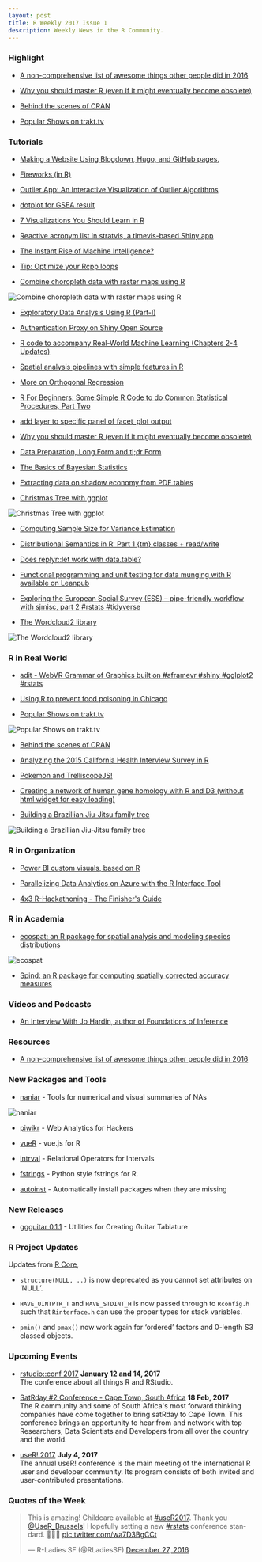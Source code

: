 ```yaml
---
layout: post
title: R Weekly 2017 Issue 1
description: Weekly News in the R Community.
---
```


### Highlight

+ [A non-comprehensive list of awesome things other people did in 2016](http://simplystatistics.org/2016/12/20/noncomprehensive-list-of-awesome/)

+ [Why you should master R (even if it might eventually become obsolete)](http://sharpsightlabs.com/blog/master-r-obsolete/)

+ [Behind the scenes of CRAN](http://blog.h2o.ai/2016/12/behind-the-scenes-of-cran/)

+ [Popular Shows on trakt.tv](https://stats.jemu.name/tvshows/trakt/trakt-popular.html)


### Tutorials

+ [Making a Website Using Blogdown, Hugo, and GitHub pages.](https://proquestionasker.github.io/blog/Making_Site/)

+ [Fireworks (in R)](http://www.theanalyticslab.nl/2016/12/30/fireworks-in-r/)

+ [Outlier App: An Interactive Visualization of Outlier Algorithms](http://datascienceplus.com/outlier-app-an-interactive-visualization-of-outlier-algorithms/)

+ [dotplot for GSEA result](https://guangchuangyu.github.io/2016/12/dotplot-for-gsea-result)

+ [7 Visualizations You Should Learn in R](http://www.tatvic.com/blog/7-visualizations-learn-r-2/)

+ [Reactive acronym list in stratvis, a timevis-based Shiny app](http://feedproxy.google.com/~r/DataProne-R/~3/Ip4q84Z1Gt8/acronym-list-in-timevis-shiny-app.html)

+ [The Instant Rise of Machine Intelligence?](http://flovv.github.io/MachineLearning_Improvement/)

+ [Tip: Optimize your Rcpp loops](https://privefl.github.io/blog/Tip-Optimize-your-Rcpp-loops/)

+ [Combine choropleth data with raster maps using R](http://blog.revolutionanalytics.com/2016/12/swiss-map.html)

![Combine choropleth data with raster maps using R](https://cdn.rawgit.com/rweekly/image/master/2017-01-02/tm-final-map.png)

+ [Exploratory Data Analysis Using R (Part-I)](https://blog.datazar.com/exploratory-data-analysis-using-r-part-i-17e4e8e03961?source=rss----e2c7e6e1c75--r_language)

+ [Authentication Proxy on Shiny Open Source](http://blog.datascienceheroes.com/authentication-proxy-on-shiny-open-source/)

+ [R code to accompany Real-World Machine Learning (Chapters 2-4 Updates)](http://feedproxy.google.com/~r/DataProne-R/~3/-mcfn1WsWYs/real-world-machine-learning-with-R-chapters-2-3-4-updates.html)

+ [Spatial analysis pipelines with simple features in R ](https://walkerke.github.io/2016/12/spatial-pipelines/)

+ [More on Orthogonal Regression](http://davegiles.blogspot.com/2016/12/more-on-orthogonal-regression.html)

+ [R For Beginners:  Some Simple R Code to do Common Statistical Procedures, Part Two](https://dmwiig.net/2016/12/27/r-for-beginners-some-simple-r-code-to-do-common-statistical-procedures-part-two/)

+ [add layer to specific panel of facet_plot output](https://guangchuangyu.github.io/2016/12/add-layer-to-specific-panel-of-facet_plot-output)

+ [Why you should master R (even if it might eventually become obsolete)](http://sharpsightlabs.com/blog/master-r-obsolete/)

+ [Data Preparation, Long Form and tl;dr Form](http://www.win-vector.com/blog/2016/12/data-preparation-long-form-and-tldr-form/)

+ [The Basics of Bayesian Statistics](http://blog.revolutionanalytics.com/2016/12/bayesian-inference.html)

+ [Extracting data on shadow economy from PDF tables](http://ellisp.github.io/blog/2016/12/26/shadow-economy)

+ [Christmas Tree with ggplot](http://www.theanalyticslab.nl/2016/12/25/christmas-tree-with-ggplot/)

![Christmas Tree with ggplot](https://cdn.rawgit.com/kromme/R-Christmas-Tree/604bb3524a9637764dff06d2ab9fded20f37d12d/ChristmasTree.png)

+ [Computing Sample Size for Variance Estimation](http://hagutierrezro.blogspot.com/2016/12/computing-sample-size-for-variance.html)

+ [Distributional Semantics in R: Part 1 {tm} classes + read/write](http://www.exactness.net/post/154910180365)

+ [Does replyr::let work with data.table?](http://www.win-vector.com/blog/2016/12/does-replyrlet-work-with-data-table/)


+ [Functional programming and unit testing for data munging with R available on Leanpub](http://b-rodrigues.github.com/2016/12/24/functional-programming-and-unit-testing-for-data-munging-with-r-available-on-leanpub)

+ [Exploring the European Social Survey (ESS) – pipe-friendly workflow with sjmisc, part 2 #rstats #tidyverse](https://strengejacke.wordpress.com/2016/12/22/exploring-the-european-social-survey-ess-pipe-friendly-workflow-with-sjmisc-part-2-rstats-tidyverse/)

+ [The Wordcloud2 library](http://www.r-graph-gallery.com/2016/12/09/the-wordcloud2-library/)

![The Wordcloud2 library](https://www.r-graph-gallery.com/wp-content/uploads/2016/11/196_wordcloud_ex6.png)

### R in Real World

+ [adit - WebVR Grammar of Graphics built on #aframevr #shiny #gglplot2 #rstats](https://github.com/wmurphyrd/adit)

+ [Using R to prevent food poisoning in Chicago](http://blog.revolutionanalytics.com/2016/12/food-inspection-forecasting.html)

+ [Popular Shows on trakt.tv](https://stats.jemu.name/tvshows/trakt/trakt-popular.html)

![Popular Shows on trakt.tv](https://stats.jemu.name/tvshows/trakt/plots/top-gear.png)

+ [Behind the scenes of CRAN](http://blog.h2o.ai/2016/12/behind-the-scenes-of-cran/)

+ [Analyzing the 2015 California Health Interview Survey in R](http://blog.ryanwalker.us/2016/12/analyzing-2015-california-health.html)

+ [Pokemon and TrelliscopeJS!](http://ryanhafen.com/blog/pokemon)

+ [Creating a network of human gene homology with R and D3 (without html widget for easy loading) ](https://shiring.github.io/genome/2016/12/12/homologous_genes_post_noHTML)

+ [Building a Brazillian Jiu-Jitsu family tree](http://www.fightprior.com/2016/12/29/BJJ_family/)

![Building a Brazillian Jiu-Jitsu family tree](https://cdn.rawgit.com/rweekly/image/master/2017-01-02/static_tree-1.png)


### R in Organization

+ [Power BI custom visuals, based on R](http://blog.revolutionanalytics.com/2016/12/power-bi-custom-visuals-based-on-r.html)

+ [Parallelizing Data Analytics on Azure with the R Interface Tool](http://blog.revolutionanalytics.com/2016/12/azure-r-interface-tool.html)

+ [4x3 R-Hackathoning - The Finisher's Guide](http://staff.math.su.se/hoehle/blog/2016/12/12/hackinthedark.html)

### R in Academia

+ [ecospat: an R package for spatial analysis and modeling species distributions](http://onlinelibrary.wiley.com/doi/10.1111/ecog.02671/full)

![ecospat](https://pbs.twimg.com/media/C07JYmAWgAA9hvA.png)

+ [Spind: an R package for computing spatially corrected accuracy measures](http://onlinelibrary.wiley.com/doi/10.1111/ecog.02593/full)

### Videos and Podcasts

+ [An Interview With Jo Hardin, author of Foundations of Inference](http://www.datacamp.com/community/blog/an-interview-with-jo-hardin-author-of-foundations-of-inference)

### Resources

+ [A non-comprehensive list of awesome things other people did in 2016](http://simplystatistics.org/2016/12/20/noncomprehensive-list-of-awesome/)

### New Packages and Tools

+ [naniar](https://github.com/njtierney/naniar) - Tools for numerical and visual summaries of NAs

![naniar](https://cdn.rawgit.com/njtierney/naniar/92f85df3dceb9703a50b48ab2a81e2f600376510/README-unnamed-chunk-2-1.png)

+ [piwikr](https://amarder.github.io/piwikr/) - Web Analytics for Hackers 

+ [vueR](https://github.com/timelyportfolio/vueR) -  vue.js for R

+ [intrval](https://github.com/psolymos/intrval) - Relational Operators for Intervals

+ [fstrings](https://github.com/jimhester/fstrings) -  Python style fstrings for R.

+ [autoinst](https://github.com/jimhester/autoinst) -  Automatically install packages when they are missing

### New Releases

+ [ggguitar 0.1.1](http://www.r-chart.com/2016/12/new-release-of-ggguitar-available-on.html) - Utilities for Creating Guitar Tablature

### R Project Updates

Updates from [R Core](http://developer.r-project.org/blosxom.cgi/R-devel/NEWS), 

+ `structure(NULL, ..)` is now deprecated as you cannot set attributes on ‘NULL’.

+ `HAVE_UINTPTR_T` and `HAVE_STDINT_H` is now passed through to `Rconfig.h` such that `Rinterface.h` can use the proper types for stack variables.  

+ `pmin()` and `pmax()` now work again for ‘ordered’ factors and 0-length S3 classed objects.

### Upcoming Events

+ [rstudio::conf 2017](https://www.rstudio.com/conference/)  **January 12 and 14, 2017** <br>
The conference about all things R and RStudio.<br /> 

+ [SatRday #2 Conference - Cape Town, South Africa](http://capetown2017.satrdays.org/) **18 Feb, 2017** <br />
The R community and some of South Africa's most forward thinking companies have come together to bring satRday to Cape Town. This conference brings an opportunity to hear from and network with top Researchers, Data Scientists and Developers from all over the country and the world. 

+ [useR! 2017](http://user2017.brussels/) **July 4, 2017** <br />
The annual useR! conference is the main meeting of the international R user and developer community. Its program consists of both invited and user-contributed presentations.  <br />

### Quotes of the Week

<blockquote class="twitter-tweet" data-lang="en"><p lang="en" dir="ltr">This is amazing! Childcare available at <a href="https://twitter.com/hashtag/useR2017?src=hash">#useR2017</a>. Thank you <a href="https://twitter.com/UseR_Brussels">@UseR_Brussels</a>! Hopefully setting a new <a href="https://twitter.com/hashtag/rstats?src=hash">#rstats</a> conference standard. 💪💜👏 <a href="https://t.co/wa7D3BgCCt">pic.twitter.com/wa7D3BgCCt</a></p>&mdash; R-Ladies SF (@RLadiesSF) <a href="https://twitter.com/RLadiesSF/status/813773057248477184">December 27, 2016</a></blockquote>
